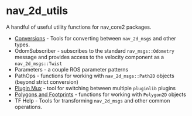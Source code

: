 # nav_2d_utils
A handful of useful utility functions for nav_core2 packages.
 * [Conversions](doc/Conversions.md) - Tools for converting between `nav_2d_msgs` and other types.
 * OdomSubscriber - subscribes to the standard `nav_msgs::Odometry` message and provides access to the velocity component as a `nav_2d_msgs::Twist`
 * Parameters - a couple ROS parameter patterns
 * PathOps - functions for working with `nav_2d_msgs::Path2D` objects (beyond strict conversion)
 * [Plugin Mux](doc/PluginMux.md) - tool for switching between multiple `pluginlib` plugins
 * [Polygons and Footprints](doc/PolygonsAndFootprints.md) - functions for working with `Polygon2D` objects
 * TF Help - Tools for transforming `nav_2d_msgs` and other common operations.
